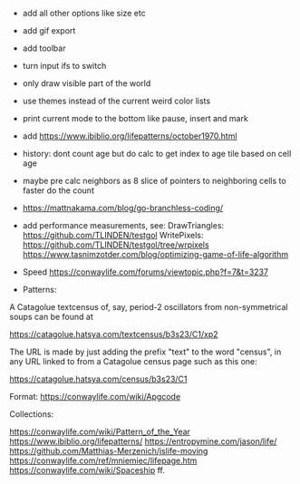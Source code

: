 - add all other options like size etc
- add gif export
- add toolbar
- turn input ifs to switch
- only draw visible part of the world
- use themes instead of the current weird color lists
- print current mode to the bottom like pause, insert and mark
- add https://www.ibiblio.org/lifepatterns/october1970.html
- history: dont count age but do calc to get index to age tile based on cell age
- maybe pre calc neighbors as 8 slice of pointers to neighboring cells to faster do the count
- https://mattnakama.com/blog/go-branchless-coding/
- add performance measurements, see:
  DrawTriangles: https://github.com/TLINDEN/testgol
  WritePixels:   https://github.com/TLINDEN/testgol/tree/wrpixels
https://www.tasnimzotder.com/blog/optimizing-game-of-life-algorithm

- Speed
  https://conwaylife.com/forums/viewtopic.php?f=7&t=3237
  
- Patterns:

A   Catagolue   textcensus   of,  say,   period-2   oscillators   from
non-symmetrical soups can be found at

https://catagolue.hatsya.com/textcensus/b3s23/C1/xp2

The URL is made by just adding the prefix "text" to the word "census",
in any URL linked to from a Catagolue census page such as this one:

https://catagolue.hatsya.com/census/b3s23/C1

Format:
https://conwaylife.com/wiki/Apgcode


Collections:

https://conwaylife.com/wiki/Pattern_of_the_Year
https://www.ibiblio.org/lifepatterns/
https://entropymine.com/jason/life/
https://github.com/Matthias-Merzenich/jslife-moving
https://conwaylife.com/ref/mniemiec/lifepage.htm
https://conwaylife.com/wiki/Spaceship ff.
